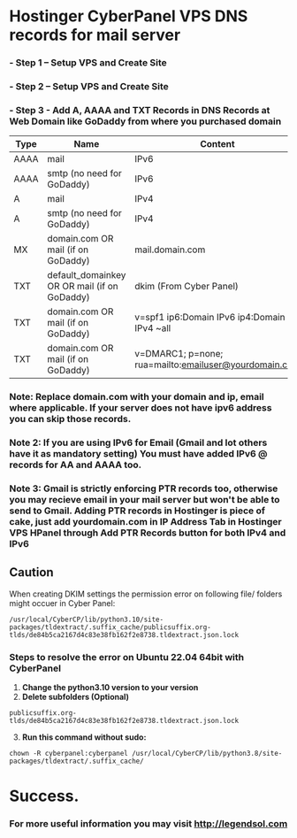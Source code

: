 # **Hostinger CyberPanel VPS DNS records for mail server**  

### **- Step 1 – Setup VPS and Create Site**  
### **- Step 2 – Setup VPS and Create Site**  
### **- Step 3 - Add A, AAAA and TXT Records in DNS Records at Web Domain like GoDaddy from where you purchased domain**   

| Type  | Name | Content | TTL  |
| ----- | ---- | ------- | ---- |
| AAAA  | mail | IPv6 | Auto   |
| AAAA  | smtp (no need for GoDaddy) | IPv6 | Auto  |
| A  | mail | IPv4 | Auto   |
| A  | smtp (no need for GoDaddy) | IPv4 | Auto  |
| MX  | domain.com OR mail (if on GoDaddy) | mail.domain.com | 0  |
| TXT  | default_domainkey OR OR mail (if on GoDaddy) | dkim (From Cyber Panel)  |   |
| TXT  | domain.com OR mail (if on GoDaddy) | v=spf1 ip6:Domain IPv6 ip4:Domain IPv4 ~all  |   |
| TXT  | domain.com OR mail (if on GoDaddy) | v=DMARC1; p=none; rua=mailto:emailuser@yourdomain.com  |   |  

### **Note: Replace domain.com with your domain and ip, email where applicable. If your server does not have ipv6 address you can skip those records.** 

### **Note 2: If you are using IPv6 for Email (Gmail and lot others have it as mandatory setting) You must have added IPv6 @ records for AA and AAAA too.**  

### **Note 3: Gmail is strictly enforcing PTR records too, otherwise you may recieve email in your mail server but won't be able to send to Gmail. Adding PTR records in Hostinger is piece of cake, just add yourdomain.com in IP Address Tab in Hostinger VPS HPanel through Add PTR Records button for both IPv4 and IPv6**  


## **Caution**  
When creating DKIM settings the permission error on following file/ folders might occuer in Cyber Panel:
```console
/usr/local/CyberCP/lib/python3.10/site-packages/tldextract/.suffix_cache/publicsuffix.org-tlds/de84b5ca2167d4c83e38fb162f2e8738.tldextract.json.lock
```
### **Steps to resolve the error on Ubuntu 22.04 64bit with CyberPanel**  
1. **Change the python3.10 version to your version** 
2. **Delete subfolders (Optional)**  
```console
publicsuffix.org-tlds/de84b5ca2167d4c83e38fb162f2e8738.tldextract.json.lock
```
3. **Run this command without sudo:**  
```console
chown -R cyberpanel:cyberpanel /usr/local/CyberCP/lib/python3.8/site-packages/tldextract/.suffix_cache/
```

# Success.
### For more useful information you may visit http://legendsol.com